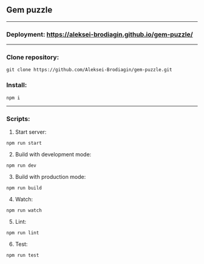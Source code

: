 ## Gem puzzle
***
### Deployment: https://aleksei-brodiagin.github.io/gem-puzzle/
***
### Clone repository:
```
git clone https://github.com/Aleksei-Brodiagin/gem-puzzle.git
```
### Install:
```
npm i
```
***
### Scripts:
1. Start server:
```
npm run start
```
2. Build with development mode:
```
npm run dev
```
3. Build with production mode:
```
npm run build
```
4. Watch:
```
npm run watch
```
5. Lint:
```
npm run lint
```
6. Test:
```
npm run test
```
